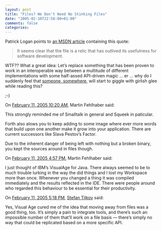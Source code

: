 ```yaml
---
layout: post
title: "Files? We Don't Need No Stinking Files"
date: "2005-02-10T22:58:00+01:00"
comments: false
categories: 
---
```


<p>Patrick Logan points to <a href="http://msdn.microsoft.com/architecture/default.aspx?pull=/library/en-us/dnmaj/html/nexgen.asp">an MSDN article</a> containing this quote:</p>

<blockquote>
<p>It seems clear that the file is a relic that has outlived its usefulness for software development.</p>
</blockquote>

<p>WTF?? What a great idea: Let&#8217;s replace something that has been proven to work in an interoperable way between a multitude of different implementations with some half-assed API-driven magic &#8230; er &#8230; why do I suddenly feel that <a href="http://www.markbaker.ca/2002/09/Blog/">someone, somewhere</a>, will start to giggle with girlish glee while reading this? </p>

<p>;-)</p>

<section class="comments">

<div class="comment" id="comment-453">
On <a href="#comment-453" title="Permalink to this comment">February 11, 2005 10:20 AM</a>, Martin Fehlhaber
said:
<p>This strongly reminded me of Smalltalk in general and Squeek in paticular.</p>

<p>Forth also alows you to keep adding to some image where ever more words that build upon one another make it grow into your application. There are current successors like Slava Pestov&#8217;s Factor.</p>

<p>Due to the inherent danger of being left with nothing but a broken binary, you kept the sources around in files though.</p>


<div class="comment" id="comment-454">
On <a href="#comment-454" title="Permalink to this comment">February 11, 2005  4:57 PM</a>, Martin Fehlhaber
said:
<p>I just thought of IBM&#8217;s VisualAge for Java. There always seemed to be to much trouble lurking in the way the did things and I lost my Workspace more than once. Whenever you changed a thing it was compiled immediately and the results reflected in the IDE. There were people around who regarded this behaviour to be essential for their productivity.</p>


<div class="comment" id="comment-455">
On <a href="#comment-455" title="Permalink to this comment">February 11, 2005  5:18 PM</a>, <a href="/en/staff/st/">Stefan Tilkov</a>
said:
<p>Yes, Visual Age cured me of the idea that moving away from files was a good thing, too. It&#8217;s simply a pain to integrate tools, and there&#8217;s such an impossible number of them that&#8217;ll work on a file basis &#8212; there&#8217;s simply no way that could be replicated based on a more specific API.</p>


</section>

